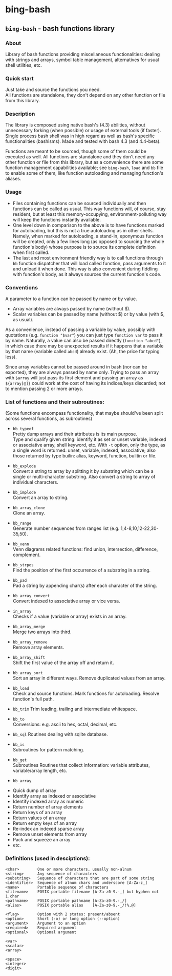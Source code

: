 # bing-bash  
  
## `bing-bash` - bash functions library  
  

### About  
Library of bash functions providing miscellaneous functionalities: dealing with strings and arrays, symbol table management, alternatives for usual shell utilities, etc.  
   
  
### Quick start  
Just take and source the functions you need.  
All functions are standalone, they don't depend on any other function or file from this library.  


### Description
The library is composed using native bash's (4.3) abilities, without unnecessary forking (when possible) or usage of external tools (if faster). Single process bash shell was in high regard as well as bash's specific functionalities (bashisms). Made and tested with bash 4.3 (and 4.4-beta).
  
Functions are meant to be sourced, though some of them could be executed as well. All functions are standalone and they don't need any other function or file from this library, but as a convenience there are some function management capabilities available; see `bing-bash`, `load` and `bb` file to enable some of them, like function autoloading and managing function's aliases.
  
  
### Usage
* Files containing functions can be sourced individually and then functions can be called as usual. This way functions will, of course, stay resident, but at least this memory-occupying, environment-polluting way will keep the functions instantly available.
* One level down in comparison to the above is to have functions marked for autoloading, but this is not a true autoloading as in other shells. Namely, when marked for autoloading, a stand-in, eponymous function will be created, only a few lines long (as opposed to sourcing the whole function's body) whose purpose is to source its complete definition when first called.
* The last and most environment friendly way is to call functions through `bb` function dispatcher that will load called function, pass arguments to it and unload it when done. This way is also convenient during fiddling with function's body, as it always sources the current function's code.
  
  
### Conventions  
A parameter to a function can be passed by name or by value.  
* Array variables are always passed by name (without $).  
* Scalar variables can be passed by name (without $) or by value (with $, as usual).  

As a convenience, instead of passing a variable by value, possibly with quotations (e.g. `function "$var"`) you can just type `function var` to pass it by name. Naturally, a value can also be passed directly (`function "abcd"`), in which case there may be unexpected results if it happens that a variable by that name (variable called `abcd`) already exist. (Ah, the price for typing less).  

Since array variables cannot be passed around in bash (nor can be exported), they are always passed by name only. Trying to pass an array with `$array` will just pass its first element and passing an array as `${array[@]}` could work at the cost of having its indices/keys discarded; not to mention passing 2 or more arrays.  
  
  
### List of functions and their subroutines:  
(Some functions encompass functionality, that maybe should've been split across several functions, as subroutines)  
    
* `bb_typeof`  
  Pretty dump arrays and their attributes is its main purpose.  
  Type and qualify given string: identify it as set or unset variable, indexed or associative array, shell keyword, etc. With `-t` option, only the type, as a single word is returned: unset, variable, indexed, associative; also those returned by type builin: alias, keyword, function, builtin or file.  
  
* `bb_explode`  
Convert a string to array by splitting it by substring which can be a single or multi-character substring. Also convert a string to array of individual characters.  
  
* `bb_implode`  
Convert an array to string.  
  
* `bb_array_clone`  
Clone an array.  
  
* `bb_range`  
Generate number sequences from ranges list (e.g. 1,4-8,10,12-22,30-35,50).  
  
* `bb_venn`  
Venn diagrams related functions: find union, intersection, difference, complement.  
  
* `bb_strpos`  
Find the position of the first occurrence of a substring in a string.
  
* `bb_pad`  
Pad a string by appending char(s) after each character of the string. 
  
* `bb_array_convert`  
Convert indexed to associative array or vice versa.  
  
* `in_array`  
Checks if a value (variable or array) exists in an array.  
  
* `bb_array_merge`  
Merge two arrays into third.  
  
* `bb_array_remove`  
Remove array elements.  
  
* `bb_array_shift`  
Shift the first value of the array off and return it.  
  
* `bb_array_sort`  
Sort an array in different ways. Remove duplicated values from an array.  
  
* `bb_load`  
Check and source functions. Mark functions for autoloading. Resolve function's full path.  
  
* `bb_trim`
Trim leading, trailing and intermediate whitespace.  
  
* `bb_to`  
Conversions: e.g. ascii to hex, octal, decimal, etc.  
  
* `bb_sql`
Routines dealing with sqlite database.  
  
* `bb_is`  
Subroutines for pattern matching.  
  
* `bb_get`  
Subroutines Routines that collect information: variable attributes, variable/array length, etc.  
  
* `bb_array`
- Quick dump of array
- Identify array as indexed or associative
- Identify indexed array as numeric
- Return number of array elements
- Return keys of an array
- Return values of an array
- Return empty keys of an array
- Re-index an indexed sparse array
- Remove unset elements from array
- Pack and squeeze an array
- etc.
  
  
  
  
  
### Definitions (used in desciptions):  
````
<char>        One or more characters, usually non-alnum
<string>      Any sequence of characters
<substring>   Sequence of characters that are part of some string
<identifier>  Sequence of alnum chars and underscore [A-Za-z_]
<name>        Portable sequence of characters
<filename>    POSIX portable filename [A-Za-z0-9.-_] but hyphen not 1.char
<pathname>    POSIX portable pathname [A-Za-z0-9.-_/]
<alias>       POSIX portable alias    [A-Za-z0-9.-_/!%,@]

<flag>        Option with 2 states: present/absent
<option>      Short (-o) or long option (--option)
<argument>    Argument to an option
<required>    Required argument
<optional>    Optional argument

<var>
<scalar>
<array>

<space>
<integer>
<digit>
````
